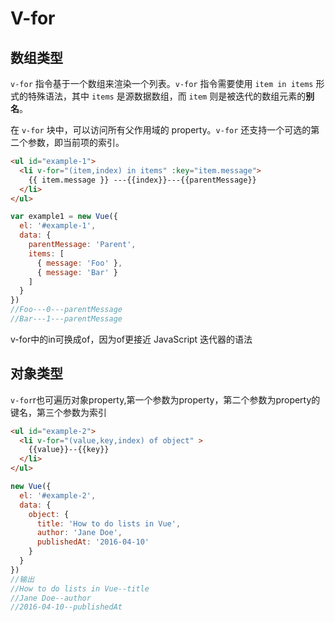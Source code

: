 # V-for

## 数组类型

`v-for` 指令基于一个数组来渲染一个列表。`v-for` 指令需要使用 `item in items` 形式的特殊语法，其中 `items` 是源数据数组，而 `item` 则是被迭代的数组元素的**别名**。

在 `v-for` 块中，可以访问所有父作用域的 property。`v-for` 还支持一个可选的第二个参数，即当前项的索引。

```html
<ul id="example-1">
  <li v-for="(item,index) in items" :key="item.message">
    {{ item.message }} ---{{index}}---{{parentMessage}}
  </li>
</ul>
```

```javascript
var example1 = new Vue({
  el: '#example-1',
  data: {
    parentMessage: 'Parent',
    items: [
      { message: 'Foo' },
      { message: 'Bar' }
    ]
  }
})
//Foo---0---parentMessage
//Bar---1---parentMessage
```

v-for中的in可换成of，因为of更接近 JavaScript 迭代器的语法

## 对象类型

`v-for`r也可遍历对象property,第一个参数为property，第二个参数为property的键名，第三个参数为索引

```html
<ul id="example-2">
  <li v-for="(value,key,index) of object" >
    {{value}}--{{key}}
  </li>
</ul>
```

```javascript
new Vue({
  el: '#example-2',
  data: {
    object: {
      title: 'How to do lists in Vue',
      author: 'Jane Doe',
      publishedAt: '2016-04-10'
    }
  }
})
//输出
//How to do lists in Vue--title
//Jane Doe--author
//2016-04-10--publishedAt
```

